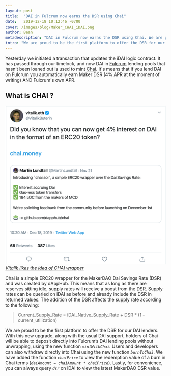 ```yaml
---
layout: post
title:  "DAI in Fulcrum now earns the DSR using Chai"
date:   2019-12-18 10:12:46 -0700
cover: /images/blog/Maker_CHAI_iDAI.png
author: Bean
metadescription: "DAI in Fulcrum now earns the DSR using Chai. We are proud to be the first platform to offer the DSR for our DAI lenders."
intro: "We are proud to be the first platform to offer the DSR for our DAI lenders."
---
```

Yesterday we initiated a transaction that updates the iDAI logic contract. It has passed through our timelock, and now DAI in [Fulcrum](https://fulcrum.trade/#/lend) lending pools that hasn’t been loaned out is used to mint [Chai](http://chai.money). It's means that if you lend DAI on Fulcrum you automatically earn Maker DSR (4% APR at the moment of writing) AND Fulcrum's own APR.

## What is CHAI ?

![](/images/blog/vitalik_like_chai.png)
_[Vitalik likes the idea of CHAI wrapper](https://twitter.com/VitalikButerin/status/1207365124518023169)_

Chai is a simple ERC20 wrapper for the MakerDAO Dai Savings Rate (DSR) and was created by dAppHub. This means that as long as there are reserves sitting idle, supply rates will receive a boost from the DSR. Supply rates can be queried on iDAI as before and already include the DSR in returned values. The addition of the DSR affects the supply rate according to the following:

> Current_Supply_Rate = iDAI_Native_Supply_Rate + DSR * (1 - current_utilization)

We are proud to be the first platform to offer the DSR for our DAI lenders. With this new upgrade, along with the usual DAI support, holders of Chai will be able to deposit directly into Fulcrum’s DAI lending pools without unwrapping, using the new function _`mintWithChai`_. Users and developers can also withdraw directly into Chai using the new function _`burnToChai`_. We have added the function _`chaiPrice`_ to view the redemption value of a burn in Chai terms (_`daiAmount = chaiAmount * chaiPrice`_). Lastly, for convenience, you can always query _`dsr`_ on iDAI to view the latest MakerDAO DSR value.
